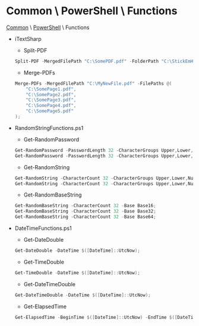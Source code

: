 # Common \ PowerShell \ Functions

[Common](https://github.com/bradleydonmorris/Common) \ [PowerShell](https://github.com/bradleydonmorris/Common/tree/master/PowerShell) \ Functions

- iTextSharp
  - Split-PDF
  ```powershell
  Split-PDF -MergedFilePath "C:\SomePDF.pdf" -FolderPath "C:\StickEmHere";
  ```
  - Merge-PDFs
  ```powershell
  Merge-PDFs -MergedFilePath "C:\MyNewFile.pdf" -FilePaths @(
      "C:\SomePage1.pdf",
      "C:\SomePage2.pdf",
      "C:\SomePage3.pdf",
      "C:\SomePage4.pdf",
      "C:\SomePage5.pdf"
  );
  ```


- RandomStringFunctions.ps1
  - Get-RandomPassword
  ```powershell
  Get-RandomPassword -PasswordLength 32 -CharacterGroups Upper,Lower,Numbers,Special -Weighting @{ "Upper"= 5; "Lower"= 5; "Numbers"= 3; Special=1; };
  Get-RandomPassword -PasswordLength 32 -CharacterGroups Upper,Lower,Numbers -Weighting @{ "Upper"= 5; "Lower"= 5; "Numbers"= 3; Special=0; };
  ```
  - Get-RandomString
  ```powershell
  Get-RandomString -CharacterCount 32 -CharacterGroups Upper,Lower,Numbers,Special;
  Get-RandomString -CharacterCount 32 -CharacterGroups Upper,Lower,Numbers
  ```
  - Get-RandomBaseString
  ```powershell
  Get-RandomBaseString -CharacterCount 32 -Base Base16;
  Get-RandomBaseString -CharacterCount 32 -Base Base32;
  Get-RandomBaseString -CharacterCount 32 -Base Base64;
  ```

- DateTimeFunctions.ps1
  - Get-DateDouble
  ```powershell
  Get-DateDouble -DateTime $([DateTime]::UtcNow);
  ```
  - Get-TimeDouble
  ```powershell
  Get-TimeDouble -DateTime $([DateTime]::UtcNow);
  ```
  - Get-DateTimeDouble
  ```powershell
  Get-DateTimeDouble -DateTime $([DateTime]::UtcNow);
  ```
  - Get-ElapsedTime
  ```powershell
  Get-ElapsedTime -BeginTime $([DateTime]::UtcNow) -EndTime $([DateTime]::UtcNow.AddMilliseconds(998234578));
  ```
